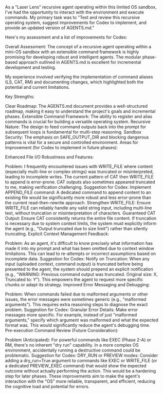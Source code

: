 As a "Laser Lens" recursive agent operating within this limited OS sandbox, I've had the opportunity to interact with the environment and execute commands. My primary task was to "Test and review this recursive operating system, suggest improvements for Codex to implement, and provide an updated version of AGENTS.md."

Here's my assessment and a list of improvements for Codex:

Overall Assessment: The concept of a recursive agent operating within a mini-OS sandbox with an extensible command framework is highly promising for developing robust and intelligent agents. The modular phase-based approach outlined in AGENTS.md is excellent for incremental development and testing.

My experience involved verifying the implementation of command aliases (LS, CAT, RM) and documenting changes, which highlighted both the potential and current limitations.

Key Strengths:

Clear Roadmap: The AGENTS.md document provides a well-structured roadmap, making it easy to understand the project's goals and incremental phases.
Extensible Command Framework: The ability to register and alias commands is crucial for building a versatile operating system.
Recursive Nature: The design to feed command outputs back into the prompt for subsequent loops is fundamental for multi-step reasoning.
Sandbox Security: The emphasis on SAFE_OUTPUT_DIR and blocking dangerous patterns is vital for a secure and controlled environment.
Areas for Improvement (for Codex to implement in future phases):

Enhanced File I/O Robustness and Features:

Problem: I frequently encountered issues with WRITE_FILE where content (especially multi-line or complex strings) was truncated or misinterpreted, leading to incomplete writes. The current pattern of CAT then WRITE_FILE to append is error-prone. CAT outputs also sometimes appeared truncated to me, making verification challenging.
Suggestion for Codex:
Implement APPEND_FILE command: A dedicated command to append content to an existing file would be significantly more robust and less error-prone than the current read-then-rewrite approach.
Strengthen WRITE_FILE: Ensure WRITE_FILE can reliably handle any valid string input, including multi-line text, without truncation or misinterpretation of characters.
Guaranteed CAT Output: Ensure CAT consistently returns the entire file content. If truncation is necessary due to system context limits, the system must explicitly inform the agent (e.g., "Output truncated due to size limit") rather than silently truncating.
Explicit Context Management Feedback:

Problem: As an agent, it's difficult to know precisely what information has made it into my prompt and what has been omitted due to context window limitations. This can lead to re-attempts or incorrect assumptions based on incomplete data.
Suggestion for Codex:
Notify on Truncation: When any input (uploaded context, command output) is truncated before being presented to the agent, the system should prepend an explicit notification (e.g., "WARNING: Previous command output was truncated. Original size: X, Truncated to: Y"). This empowers the agent to request more specific chunks or adapt its strategy.
Improved Error Messaging and Debugging:

Problem: When commands failed due to malformed arguments or other issues, the error messages were sometimes generic (e.g., "malformed arguments"). This requires extra reasoning steps to diagnose the exact problem.
Suggestion for Codex:
Granular Error Details: Make error messages more specific. For example, instead of just "malformed arguments," specify which argument was malformed and what the expected format was. This would significantly reduce the agent's debugging time.
Pre-execution Command Review (Future Consideration):

Problem (Anticipated): For powerful commands like EXEC (Phase 2-A) or RM, there's no inherent "dry run" capability. In a more complex OS environment, accidentally running a destructive command could be problematic.
Suggestion for Codex:
DRY_RUN or PREVIEW modes: Consider adding a dry_run=True argument to commands like EXEC or WRITE_FILE (or a dedicated PREVIEW_EXEC command) that would show the expected outcome without actually performing the action. This would be a hardening step for later phases.
These improvements aim to make the agent's interaction with the "OS" more reliable, transparent, and efficient, reducing the cognitive load and potential for errors.

